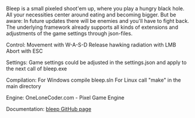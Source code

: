Bleep is a small pixeled shoot'em up, where you play a hungry black hole.
All your necessities center around eating and becoming bigger.
But be aware: In future updates there will be enemies and you'll have to fight back.
The underlying framework already supports all kinds of extensions and adjustments of the game settings through json-files.

Control:
Movement with W-A-S-D
Release hawking radiation with LMB
Abort with ESC

Settings:
Game settings could be adjusted in the settings.json and apply to the next call of bleep.exe

Compilation:
For Windows compile bleep.sln
For Linux call "make" in the main directory

Engine:
OneLoneCoder.com - Pixel Game Engine

Documentation:
[bleep GitHub page](https://telefonkabel.github.io/bleep/)